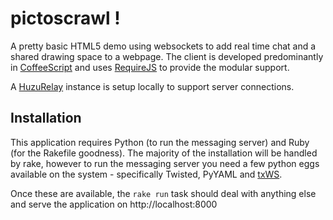 pictoscrawl !
==================

A pretty basic HTML5 demo using websockets to add real time chat and a shared drawing space to a webpage. The client
is developed predominantly in [CoffeeScript](https://github.com/jashkenas/coffee-script/) and uses [RequireJS](https://github.com/jrburke/requirejs/) to provide the modular support.

A [HuzuRelay](http://www.huzutech.com/products/huzurelay) instance is setup locally to support server connections.

Installation
------------

This application requires Python (to run the messaging server) and Ruby (for the Rakefile goodness). The majority of 
the installation will be handled by rake, however to run the messaging server you need a few python eggs available 
on the system - specifically Twisted, PyYAML and [txWS](https://github.com/MostAwesomeDude/txWS/).

Once these are available, the `rake run` task should deal with anything else and serve the application on
http://localhost:8000


